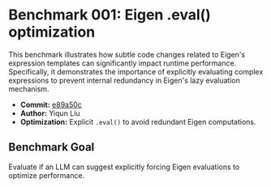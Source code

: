 # Benchmark 001: Eigen .eval() optimization

This benchmark illustrates how subtle code changes related to Eigen's expression templates can significantly impact runtime performance. Specifically, it demonstrates the importance of explicitly evaluating complex expressions to prevent internal redundancy in Eigen's lazy evaluation mechanism.

- **Commit:** [e89a50c](https://github.com/PaddlePaddle/Paddle/commit/e89a50c18f81dfe4bae280614c78539d99b4251a)
- **Author:** Yiqun Liu
- **Optimization:** Explicit `.eval()` to avoid redundant Eigen computations.

## Benchmark Goal
Evaluate if an LLM can suggest explicitly forcing Eigen evaluations to optimize performance.

